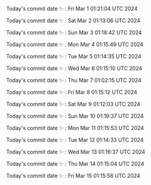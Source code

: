 Today's commit date ✨ : Fri Mar 1 01:21:04 UTC 2024 

Today's commit date ✨ : Sat Mar 2 01:13:06 UTC 2024 

Today's commit date ✨ : Sun Mar 3 01:18:42 UTC 2024 

Today's commit date ✨ : Mon Mar 4 01:15:49 UTC 2024 

Today's commit date ✨ : Tue Mar 5 01:14:35 UTC 2024 

Today's commit date ✨ : Wed Mar 6 01:15:10 UTC 2024 

Today's commit date ✨ : Thu Mar 7 01:02:15 UTC 2024 

Today's commit date ✨ : Fri Mar 8 01:15:12 UTC 2024 

Today's commit date ✨ : Sat Mar 9 01:12:03 UTC 2024 

Today's commit date ✨ : Sun Mar 10 01:19:37 UTC 2024 

Today's commit date ✨ : Mon Mar 11 01:15:53 UTC 2024 

Today's commit date ✨ : Tue Mar 12 01:14:33 UTC 2024 

Today's commit date ✨ : Wed Mar 13 01:16:37 UTC 2024 

Today's commit date ✨ : Thu Mar 14 01:15:04 UTC 2024 

Today's commit date ✨ : Fri Mar 15 01:15:58 UTC 2024 

